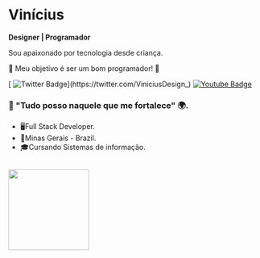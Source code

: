 # Vinícius
**Designer | Programador**

Sou apaixonado por tecnologia desde criança.

🎯 Meu objetivo é ser um bom programador! 🚀

[
![Twitter Badge](https://img.shields.io/badge/-@ViniciusDesign_-4B0082?style=flat-square&labelColor=4B0082&logo=twitter&logoColor=white&link=https://twitter.com/ViniciusDesign_)](https://twitter.com/ViniciusDesign_) 
[![Youtube Badge](https://img.shields.io/badge/-Youtube-4B0082?style=flat-square&labelColor=4B0082&logo=youtube&logoColor=white&link=https://www.youtube.com/channel/UCb3bxUMUahihA2rec4BL1iw/videos)](https://www.youtube.com/channel/UCRhKK6VrISnIWPJjYxBPKnA/videos)

### 📖 "Tudo posso naquele que me fortalece" 🌍.

 - 🖥️Full Stack Developer.
 - 📍Minas Gerais - Brazil.
 - 🎓Cursando Sistemas de informação.
 
##

 <div>
<img height="160em" src="https://github-readme-stats.vercel.app/api?username=V1n1c1uz&show_icons=true&theme=dracula&include_all_commits=true&count_private=true"/>
</div

